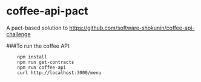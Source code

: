 # coffee-api-pact
A pact-based solution to https://github.com/software-shokunin/coffee-api-challenge


###To run the coffee API:
```
	npm install
	npm run get-contracts
	npm run coffee-api
	curl http://localhost:3000/menu
```
